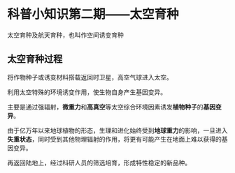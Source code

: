 # 科普小知识第二期——太空育种

太空育种及航天育种，也叫作空间诱变育种

## 太空育种过程

将作物种子或诱变材料搭载返回时卫星，高空气球进入太空。

利用太空特殊的环境诱变作用，使生物自身产生基因变异。

主要是通过强辐射，**微重力**和**高真空**等太空综合环境因素诱发**植物种子**的**基因变异**。

由于亿万年以来地球植物的形态，生理和进化始终受到**地球重力**的影响，一旦进入**失重状态**，同时受到其他物理辐射的作用，将更有可能产生在地面上难以获得的基因变异。

再返回陆地上，经过科研人员的筛选培育，形成特性稳定的新品种。